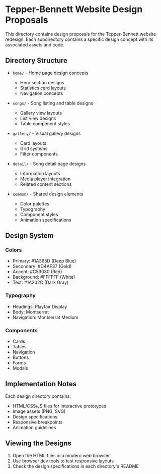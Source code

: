 # Tepper-Bennett Website Design Proposals

This directory contains design proposals for the Tepper-Bennett website redesign. Each subdirectory contains a specific design concept with its associated assets and code.

## Directory Structure

- `home/` - Home page design concepts
  - Hero section designs
  - Statistics card layouts
  - Navigation concepts
  
- `songs/` - Song listing and table designs
  - Gallery view layouts
  - List view designs
  - Table component styles
  
- `gallery/` - Visual gallery designs
  - Card layouts
  - Grid systems
  - Filter components
  
- `detail/` - Song detail page designs
  - Information layouts
  - Media player integration
  - Related content sections
  
- `common/` - Shared design elements
  - Color palettes
  - Typography
  - Component styles
  - Animation specifications

## Design System

### Colors
- Primary: #1A365D (Deep Blue)
- Secondary: #D4AF37 (Gold)
- Accent: #C53030 (Red)
- Background: #FFFFFF (White)
- Text: #1A202C (Dark Gray)

### Typography
- Headings: Playfair Display
- Body: Montserrat
- Navigation: Montserrat Medium

### Components
- Cards
- Tables
- Navigation
- Buttons
- Forms
- Modals

## Implementation Notes

Each design directory contains:
- HTML/CSS/JS files for interactive prototypes
- Image assets (PNG, SVG)
- Design specifications
- Responsive breakpoints
- Animation guidelines

## Viewing the Designs

1. Open the HTML files in a modern web browser
2. Use browser dev tools to test responsive layouts
3. Check the design specifications in each directory's README 